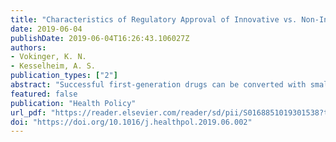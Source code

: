 ```yaml
---
title: "Characteristics of Regulatory Approval of Innovative vs. Non-Innovative Cancer Drugs, Health Policy"
date: 2019-06-04
publishDate: 2019-06-04T16:26:43.106027Z
authors: 
- Vokinger, K. N.
- Kesselheim, A. S. 
publication_types: ["2"]
abstract: "Successful first-generation drugs can be converted with small alterations to second-generation drugs, which are cheaper to develop and may pose less financial risk for manufacturers due to already validated action mechanism and a well-defined consumer market."
featured: false
publication: "Health Policy"
url_pdf: "https://reader.elsevier.com/reader/sd/pii/S0168851019301538?token=70138DF90ED1358022DEDC3E52135A37332E4642BB53C950DA773E2C4EC6E776F080FEF25607FD359AB8C54BF75E4EC4"
doi: "https://doi.org/10.1016/j.healthpol.2019.06.002"
---
```


